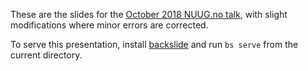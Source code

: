 These are the slides for the [October 2018 NUUG.no talk](https://www.nuug.no/aktiviteter/20181009-mesh/), with slight modifications where minor errors are corrected.

To serve this presentation, install [backslide](https://github.com/sinedied/backslide) and run `bs serve` from the current directory.
